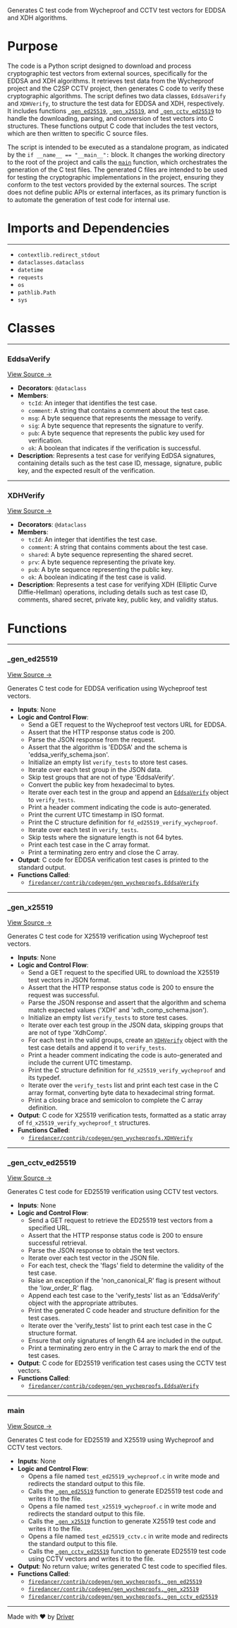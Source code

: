 <!--------------------------------------------------------------------------------->
<!-- IMPORTANT: This file is auto-generated by Driver (https://driver.ai). -------->
<!-- Manual edits may be overwritten on future commits. --------------------------->
<!--------------------------------------------------------------------------------->

Generates C test code from Wycheproof and CCTV test vectors for EDDSA and XDH algorithms.

# Purpose
The code is a Python script designed to download and process cryptographic test vectors from external sources, specifically for the EDDSA and XDH algorithms. It retrieves test data from the Wycheproof project and the C2SP CCTV project, then generates C code to verify these cryptographic algorithms. The script defines two data classes, `EddsaVerify` and `XDHVerify`, to structure the test data for EDDSA and XDH, respectively. It includes functions [`_gen_ed25519`](<#_gen_ed25519>), [`_gen_x25519`](<#_gen_x25519>), and [`_gen_cctv_ed25519`](<#_gen_cctv_ed25519>) to handle the downloading, parsing, and conversion of test vectors into C structures. These functions output C code that includes the test vectors, which are then written to specific C source files.

The script is intended to be executed as a standalone program, as indicated by the `if __name__ == "__main__":` block. It changes the working directory to the root of the project and calls the [`main`](<#main>) function, which orchestrates the generation of the C test files. The generated C files are intended to be used for testing the cryptographic implementations in the project, ensuring they conform to the test vectors provided by the external sources. The script does not define public APIs or external interfaces, as its primary function is to automate the generation of test code for internal use.
# Imports and Dependencies

---
- `contextlib.redirect_stdout`
- `dataclasses.dataclass`
- `datetime`
- `requests`
- `os`
- `pathlib.Path`
- `sys`


# Classes

---
### EddsaVerify<!-- {{#class:firedancer/contrib/codegen/gen_wycheproofs.EddsaVerify}} -->
[View Source →](<../../../../contrib/codegen/gen_wycheproofs.py#L16>)

- **Decorators**: `@dataclass`
- **Members**:
    - `tcId`: An integer that identifies the test case.
    - `comment`: A string that contains a comment about the test case.
    - `msg`: A byte sequence that represents the message to verify.
    - `sig`: A byte sequence that represents the signature to verify.
    - `pub`: A byte sequence that represents the public key used for verification.
    - `ok`: A boolean that indicates if the verification is successful.
- **Description**: Represents a test case for verifying EdDSA signatures, containing details such as the test case ID, message, signature, public key, and the expected result of the verification.


---
### XDHVerify<!-- {{#class:firedancer/contrib/codegen/gen_wycheproofs.XDHVerify}} -->
[View Source →](<../../../../contrib/codegen/gen_wycheproofs.py#L98>)

- **Decorators**: `@dataclass`
- **Members**:
    - `tcId`: An integer that identifies the test case.
    - `comment`: A string that contains comments about the test case.
    - `shared`: A byte sequence representing the shared secret.
    - `prv`: A byte sequence representing the private key.
    - `pub`: A byte sequence representing the public key.
    - `ok`: A boolean indicating if the test case is valid.
- **Description**: Represents a test case for verifying XDH (Elliptic Curve Diffie-Hellman) operations, including details such as test case ID, comments, shared secret, private key, public key, and validity status.


# Functions

---
### \_gen\_ed25519<!-- {{#callable:firedancer/contrib/codegen/gen_wycheproofs._gen_ed25519}} -->
[View Source →](<../../../../contrib/codegen/gen_wycheproofs.py#L26>)

Generates C test code for EDDSA verification using Wycheproof test vectors.
- **Inputs**: None
- **Logic and Control Flow**:
    - Send a GET request to the Wycheproof test vectors URL for EDDSA.
    - Assert that the HTTP response status code is 200.
    - Parse the JSON response from the request.
    - Assert that the algorithm is 'EDDSA' and the schema is 'eddsa_verify_schema.json'.
    - Initialize an empty list `verify_tests` to store test cases.
    - Iterate over each test group in the JSON data.
    - Skip test groups that are not of type 'EddsaVerify'.
    - Convert the public key from hexadecimal to bytes.
    - Iterate over each test in the group and append an [`EddsaVerify`](<#eddsaverify>) object to `verify_tests`.
    - Print a header comment indicating the code is auto-generated.
    - Print the current UTC timestamp in ISO format.
    - Print the C structure definition for `fd_ed25519_verify_wycheproof`.
    - Iterate over each test in `verify_tests`.
    - Skip tests where the signature length is not 64 bytes.
    - Print each test case in the C array format.
    - Print a terminating zero entry and close the C array.
- **Output**: C code for EDDSA verification test cases is printed to the standard output.
- **Functions Called**:
    - [`firedancer/contrib/codegen/gen_wycheproofs.EddsaVerify`](<#eddsaverify>)


---
### \_gen\_x25519<!-- {{#callable:firedancer/contrib/codegen/gen_wycheproofs._gen_x25519}} -->
[View Source →](<../../../../contrib/codegen/gen_wycheproofs.py#L107>)

Generates C test code for X25519 verification using Wycheproof test vectors.
- **Inputs**: None
- **Logic and Control Flow**:
    - Send a GET request to the specified URL to download the X25519 test vectors in JSON format.
    - Assert that the HTTP response status code is 200 to ensure the request was successful.
    - Parse the JSON response and assert that the algorithm and schema match expected values ('XDH' and 'xdh_comp_schema.json').
    - Initialize an empty list `verify_tests` to store test cases.
    - Iterate over each test group in the JSON data, skipping groups that are not of type 'XdhComp'.
    - For each test in the valid groups, create an [`XDHVerify`](<#xdhverify>) object with the test case details and append it to `verify_tests`.
    - Print a header comment indicating the code is auto-generated and include the current UTC timestamp.
    - Print the C structure definition for `fd_x25519_verify_wycheproof` and its typedef.
    - Iterate over the `verify_tests` list and print each test case in the C array format, converting byte data to hexadecimal string format.
    - Print a closing brace and semicolon to complete the C array definition.
- **Output**: C code for X25519 verification tests, formatted as a static array of `fd_x25519_verify_wycheproof_t` structures.
- **Functions Called**:
    - [`firedancer/contrib/codegen/gen_wycheproofs.XDHVerify`](<#xdhverify>)


---
### \_gen\_cctv\_ed25519<!-- {{#callable:firedancer/contrib/codegen/gen_wycheproofs._gen_cctv_ed25519}} -->
[View Source →](<../../../../contrib/codegen/gen_wycheproofs.py#L172>)

Generates C test code for ED25519 verification using CCTV test vectors.
- **Inputs**: None
- **Logic and Control Flow**:
    - Send a GET request to retrieve the ED25519 test vectors from a specified URL.
    - Assert that the HTTP response status code is 200 to ensure successful retrieval.
    - Parse the JSON response to obtain the test vectors.
    - Iterate over each test vector in the JSON file.
    - For each test, check the 'flags' field to determine the validity of the test case.
    - Raise an exception if the 'non_canonical_R' flag is present without the 'low_order_R' flag.
    - Append each test case to the 'verify_tests' list as an 'EddsaVerify' object with the appropriate attributes.
    - Print the generated C code header and structure definition for the test cases.
    - Iterate over the 'verify_tests' list to print each test case in the C structure format.
    - Ensure that only signatures of length 64 are included in the output.
    - Print a terminating zero entry in the C array to mark the end of the test cases.
- **Output**: C code for ED25519 verification test cases using the CCTV test vectors.
- **Functions Called**:
    - [`firedancer/contrib/codegen/gen_wycheproofs.EddsaVerify`](<#eddsaverify>)


---
### main<!-- {{#callable:firedancer/contrib/codegen/gen_wycheproofs.main}} -->
[View Source →](<../../../../contrib/codegen/gen_wycheproofs.py#L244>)

Generates C test code for ED25519 and X25519 using Wycheproof and CCTV test vectors.
- **Inputs**: None
- **Logic and Control Flow**:
    - Opens a file named `test_ed25519_wycheproof.c` in write mode and redirects the standard output to this file.
    - Calls the [`_gen_ed25519`](<#_gen_ed25519>) function to generate ED25519 test code and writes it to the file.
    - Opens a file named `test_x25519_wycheproof.c` in write mode and redirects the standard output to this file.
    - Calls the [`_gen_x25519`](<#_gen_x25519>) function to generate X25519 test code and writes it to the file.
    - Opens a file named `test_ed25519_cctv.c` in write mode and redirects the standard output to this file.
    - Calls the [`_gen_cctv_ed25519`](<#_gen_cctv_ed25519>) function to generate ED25519 test code using CCTV vectors and writes it to the file.
- **Output**: No return value; writes generated C test code to specified files.
- **Functions Called**:
    - [`firedancer/contrib/codegen/gen_wycheproofs._gen_ed25519`](<#_gen_ed25519>)
    - [`firedancer/contrib/codegen/gen_wycheproofs._gen_x25519`](<#_gen_x25519>)
    - [`firedancer/contrib/codegen/gen_wycheproofs._gen_cctv_ed25519`](<#_gen_cctv_ed25519>)



---
Made with ❤️ by [Driver](https://www.driver.ai/)
